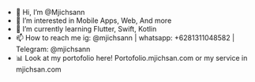 - 👋 Hi, I’m @Mjichsann
- 👀 I’m interested in Mobile Apps, Web, And more
- 🌱 I’m currently learning Flutter, Swift, Kotlin
- 📫 How to reach me ig: @mjichsann | whatsapp: +6281311048582 | Telegram: @mjichsann
- 📊 Look at my portofolio here! Portofolio.mjichsan.com or my service in mjichsan.com

